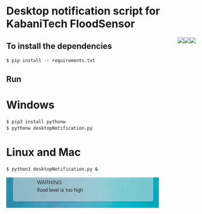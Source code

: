 # Desktop notification script for KabaniTech FloodSensor 

<img align="right" src="https://img.shields.io/badge/Version-1.0-informational?style=flat&color=green" >

<img align="right" src="https://img.shields.io/badge/Python-3.7-informational?style=flat&logo=python&logoColor=white&color=yellow">

<img align="right" src="https://img.shields.io/badge/Platform-heroku-informational?style=flat&logo=heroku&logoColor=white&color=8424bf">


##  To install the dependencies

```sh
$ pip install -r requirements.txt
```

## Run
# Windows
```sh
$ pip3 install pythonw
$ pythonw desktopNotification.py
```

# Linux and Mac
```sh
$ python3 desktopNotification.py &
```

<img src="ss.png">
